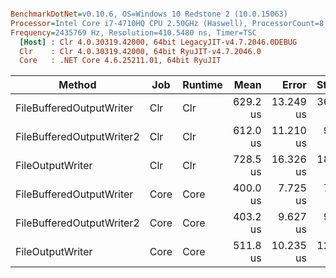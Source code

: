 ``` ini

BenchmarkDotNet=v0.10.6, OS=Windows 10 Redstone 2 (10.0.15063)
Processor=Intel Core i7-4710HQ CPU 2.50GHz (Haswell), ProcessorCount=8
Frequency=2435769 Hz, Resolution=410.5480 ns, Timer=TSC
  [Host] : Clr 4.0.30319.42000, 64bit LegacyJIT-v4.7.2046.0DEBUG
  Clr    : Clr 4.0.30319.42000, 64bit RyuJIT-v4.7.2046.0
  Core   : .NET Core 4.6.25211.01, 64bit RyuJIT


```
 |                    Method |  Job | Runtime |     Mean |     Error |    StdDev |   Median |
 |-------------------------- |----- |-------- |---------:|----------:|----------:|---------:|
 |  FileBufferedOutputWriter |  Clr |     Clr | 629.2 us | 13.249 us | 36.269 us | 617.5 us |
 | FileBufferedOutputWriter2 |  Clr |     Clr | 612.0 us | 11.210 us |  9.361 us | 610.7 us |
 |          FileOutputWriter |  Clr |     Clr | 728.5 us | 16.326 us | 18.146 us | 726.6 us |
 |  FileBufferedOutputWriter | Core |    Core | 400.0 us |  7.725 us |  7.587 us | 398.9 us |
 | FileBufferedOutputWriter2 | Core |    Core | 403.2 us |  9.627 us |  9.005 us | 404.5 us |
 |          FileOutputWriter | Core |    Core | 511.8 us | 10.235 us | 12.184 us | 507.4 us |
